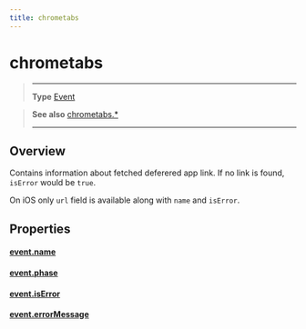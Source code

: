 ```yaml
---
title: chrometabs
---
```

# chrometabs

> --------------------- ------------------------------------------------------------------------------------------
> __Type__              [Event](https://docs.coronalabs.com/api/type/Event.html)

> __See also__          [chrometabs.*](/plugin/chrometabs/)
> --------------------- ------------------------------------------------------------------------------------------

## Overview

Contains information about fetched deferered app link. If no link is found, `isError` would be `true`.

On iOS only `url` field is available along with `name` and `isError`.

## Properties

#### [event.name](/plugin/chrometabs/event/chrometabs/name)

#### [event.phase](/plugin/chrometabs/event/chrometabs/phase)

#### [event.isError](/plugin/chrometabs/event/chrometabs/isError)

#### [event.errorMessage](/plugin/chrometabs/event/chrometabs/errorMessage)